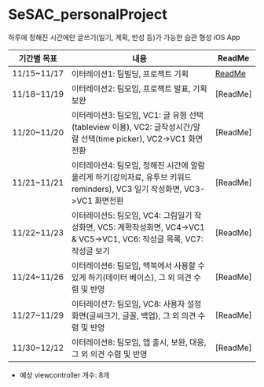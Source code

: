 # SeSAC_personalProject
하루에 정해진 시간에만 글쓰기(일기, 계획, 반성 등)가 가능한 습관 형성 iOS App

|기간별 목표|내용|ReadMe|
|------|---|---|
|11/15~11/17|이터레이션1: 팀빌딩, 프로젝트 기획|[ReadMe](https://github.com/JaehoBuildiOSApp/SeSAC_personalProject/issues/1)|
|11/18~11/19|이터레이션2: 팀모임, 프로젝트 발표, 기획 보완|[ReadMe]|
|11/20~11/20|이터레이션3: 팀모임, VC1: 글 유형 선택(tableview 이용), VC2: 글작성시간/알람 선택(time picker), VC2->VC1 화면전환|[ReadMe]|
|11/21~11/21|이터레이션4: 팀모임, 정해진 시간에 알람 울리게 하기(강의자료, 유투브 키워드 reminders), VC3 일기 작성화면, VC3->VC1 화면전환|[ReadMe]|
|11/22~11/23|이터레이션5: 팀모임, VC4: 그림일기 작성화면, VC5: 계확작성화면, VC4->VC1 & VC5->VC1, VC6: 작성글 목록, VC7: 작성글 보기|[ReadMe]|
|11/24~11/26|이터레이션6: 팀모임, 맥북에서 사용할 수 있게 하기(데이터 베이스), 그 외 의견 수렴 및 반영|[ReadMe]|
|11/27~11/29|이터레이션7: 팀모임, VC8: 사용자 설정 화면(글씨크기, 글꼴, 백업), 그 외 의견 수렴 및 반영|[ReadMe]|
|11/30~12/12|이터레이션8: 팀모임, 앱 출시, 보완, 대응, 그 외 의견 수렴 및 반영 |[ReadMe]|

- 예상 viewcontroller 개수: 8개
